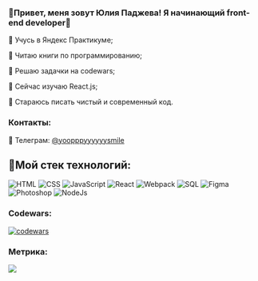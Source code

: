 ### 👋Привет, меня зовут Юлия Паджева! Я начинающий front-end developer:metal:

:small_blue_diamond: Учусь в Яндекс Практикуме;

:small_blue_diamond: Читаю книги по программированию;

:small_blue_diamond: Решаю задачки на codewars;

:small_blue_diamond: Сейчас изучаю React.js;

:small_blue_diamond: Стараюсь писать чистый и современный код.


### Контакты:
:iphone: Телеграм: [@yoopppyyyyyysmile](https://t.me/yoopppyyyyyysmile)    



## :wrench:Мой стек технологий:
![HTML](https://img.shields.io/badge/-HTML-20232A?style=for-the-badge&logo=html5)
![CSS](https://img.shields.io/badge/-CSS-20232A?style=for-the-badge&logo=CSS3)
![JavaScript](https://img.shields.io/badge/-JavaScript-20232A?style=for-the-badge&logo=javascript)
![React](https://img.shields.io/badge/-React-20232A?style=for-the-badge&logo=react)
![Webpack](https://img.shields.io/badge/-webpack-20232A?style=for-the-badge&logo=webpack)
![SQL](https://img.shields.io/badge/-SQL-20232A?style=for-the-badge&logo=sql)
![Figma](https://img.shields.io/badge/-figma-20232A?style=for-the-badge&logo=figma)
![Photoshop](https://img.shields.io/badge/-Photoshop-20232A?style=for-the-badge&logo=AdobePhotoshop)
![NodeJs](https://img.shields.io/badge/-NodeJs-20232A?style=for-the-badge&logo=node.Js)

### Codewars:

[![codewars](https://www.codewars.com/users/yoopppyyyyyy/badges/small)](https://www.codewars.com/users/yoopppyyyyyy)



### Метрика: 
![](https://komarev.com/ghpvc/?username=YippeeSmile)
